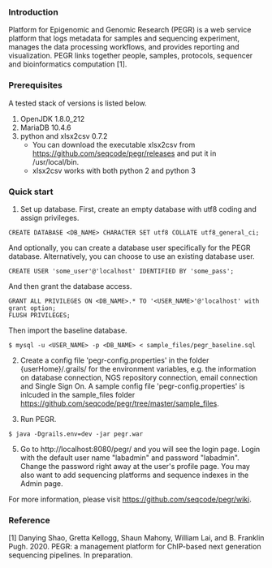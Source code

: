 ### Introduction

Platform for Epigenomic and Genomic Research (PEGR) is a web service platform that logs metadata for samples and sequencing experiment, manages the data processing workflows, and provides reporting and visualization. PEGR links together people, samples, protocols, sequencer and bioinformatics computation [1].

### Prerequisites

A tested stack of versions is listed below.

1. OpenJDK 1.8.0_212
2. MariaDB 10.4.6
3. python and xlsx2csv 0.7.2 
   - You can download the executable xlsx2csv from https://github.com/seqcode/pegr/releases and put it in /usr/local/bin.
   - xlsx2csv works with both python 2 and python 3

### Quick start

1. Set up database. First, create an empty database with utf8 coding and assign privileges.

```
CREATE DATABASE <DB_NAME> CHARACTER SET utf8 COLLATE utf8_general_ci;
```
And optionally, you can create a database user specifically for the PEGR database. Alternatively, you can choose to use an existing database user.
```
CREATE USER 'some_user'@'localhost' IDENTIFIED BY 'some_pass';
```
And then grant the database access.
```
GRANT ALL PRIVILEGES ON <DB_NAME>.* TO '<USER_NAME>'@'localhost' with grant option;
FLUSH PRIVILEGES;
```

Then import the baseline database.
   
```
$ mysql -u <USER_NAME> -p <DB_NAME> < sample_files/pegr_baseline.sql 
```

2. Create a config file 'pegr-config.properties' in the folder {userHome}/.grails/ for the environment variables, e.g. the information on database connection, NGS repository connection, email connection and Single Sign On. A sample config file 'pegr-config.properties' is inlcuded in the sample_files folder https://github.com/seqcode/pegr/tree/master/sample_files. 

3. Run PEGR.

```
$ java -Dgrails.env=dev -jar pegr.war
```

5. Go to http://localhost:8080/pegr/ and you will see the login page. Login with the default user name "labadmin" and password "labadmin". Change the password right away at the user's profile page. You may also want to add sequencing platforms and sequence indexes in the Admin page. 

For more information, please visit https://github.com/seqcode/pegr/wiki.

### Reference

[1] Danying Shao, Gretta Kellogg, Shaun Mahony, William Lai, and B. Franklin Pugh. 2020. PEGR: a management platform for ChIP-based next generation sequencing pipelines. In preparation.

